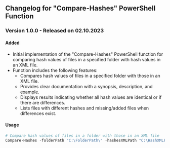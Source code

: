 ## Changelog for "Compare-Hashes" PowerShell Function

### Version 1.0.0 - Released on 02.10.2023

#### Added
- Initial implementation of the "Compare-Hashes" PowerShell function for comparing hash values of files in a specified folder with hash values in an XML file.
- Function includes the following features:
  - Compares hash values of files in a specified folder with those in an XML file.
  - Provides clear documentation with a synopsis, description, and example.
  - Displays results indicating whether all hash values are identical or if there are differences.
  - Lists files with different hashes and missing/added files when differences exist.

#### Usage
```powershell
# Compare hash values of files in a folder with those in an XML file
Compare-Hashes -folderPath "C:\FolderPath\" -hashesXMLPath "C:\HashXMLPath\HashXML.xml"
```